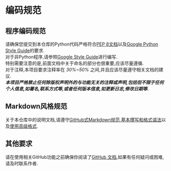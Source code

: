 # 编码规范

## 程序编码规范

请确保您提交到本仓库的Python代码严格符合[PEP 8文档](https://peps.python.org/pep-0008/)以及[Google Python Style Guide](https://google.github.io/styleguide/pyguide.html)的要求.  
对于非Python程序,请参照[Google Style Guide](https://google.github.io/styleguide/)进行编写.  
特别需要注意的是,前面文档中关于命名的部分也很重要,应该尽量遵循.  
对于注释,本项目要求注释率在 *30%~50%* 之间,并且应该尽量遵守相关文档的建议.  
***本项目严格禁止任何除版权声明外的与功能无关的注释或声明,包括但不限于任何个人信息,如署名,联系方式等,或者任何版本信息,如更新日志,修改日期等.***

## Markdown风格规范

关于本仓库中的说明文档,请遵守[GitHub式Markdown规范](https://github.github.com/gfm/),[基本撰写和格式语法](https://docs.github.com/zh/get-started/writing-on-github/getting-started-with-writing-and-formatting-on-github/basic-writing-and-formatting-syntax)以及[使用高级格式](https://docs.github.com/zh/get-started/writing-on-github/working-with-advanced-formatting).

## 其他要求

请在使用相关GitHub功能之前确保你阅读了[GitHub 文档](https://docs.github.com/zh),如果有任何疑问或困难,请及时联系作者.
